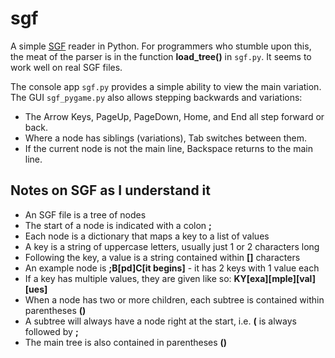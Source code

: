 # sgf

A simple [SGF](http://www.red-bean.com/sgf/sgf4.html) reader in Python. For programmers who stumble upon this, the meat of the parser is in the function **load_tree()** in `sgf.py`. It seems to work well on real SGF files.

The console app `sgf.py` provides a simple ability to view the main variation.
The GUI `sgf_pygame.py` also allows stepping backwards and variations:

* The Arrow Keys, PageUp, PageDown, Home, and End all step forward or back.
* Where a node has siblings (variations), Tab switches between them.
* If the current node is not the main line, Backspace returns to the main line.

## Notes on SGF as I understand it

* An SGF file is a tree of nodes
* The start of a node is indicated with a colon **;**
* Each node is a dictionary that maps a key to a list of values
* A key is a string of uppercase letters, usually just 1 or 2 characters long
* Following the key, a value is a string contained within **[]** characters
* An example node is **;B[pd]C[it begins]** - it has 2 keys with 1 value each
* If a key has multiple values, they are given like so: **KY[exa][mple][val][ues]**
* When a node has two or more children, each subtree is contained within parentheses **()**
* A subtree will always have a node right at the start, i.e. **(** is always followed by **;**
* The main tree is also contained in parentheses **()**
